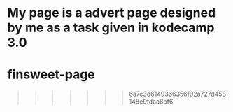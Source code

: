 
My page is a advert page designed by me as a task given in kodecamp 3.0
=======
# finsweet-page
>>>>>>> 6a7c3d6149366356f92a727d458148e9fdaa8bf6
